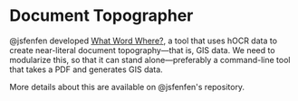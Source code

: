 # Document Topographer

@jsfenfen developed [What Word Where?](https://github.com/jsfenfen/whatwordwhere), a tool that uses hOCR data to create near-literal document topography—that is, GIS data. We need to modularize this, so that it can stand alone—preferably a command-line tool that takes a PDF and generates GIS data.

More details about this are available on @jsfenfen's repository.
